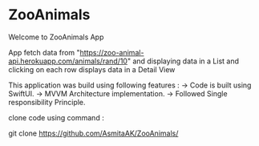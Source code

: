 # ZooAnimals
Welcome to ZooAnimals App

App fetch data from "https://zoo-animal-api.herokuapp.com/animals/rand/10" and displaying data in a List and clicking on each row displays data in a Detail View  

This application was build using following features :
-> Code is built using SwiftUI.
-> MVVM Architecture implementation.
-> Followed Single responsibility Principle.

clone code using command :

git clone https://github.com/AsmitaAK/ZooAnimals/
